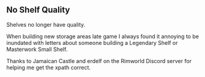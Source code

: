 ## No Shelf Quality

Shelves no longer have quality.
    
When building new storage areas late game I always found it annoying to be inundated with letters about someone building a Legendary Shelf or Masterwork Small Shelf.

Thanks to Jamaican Castle and erdelf on the Rimworld Discord server for helping me get the xpath correct.